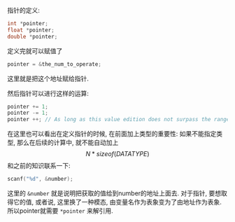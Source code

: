 指针的定义:
```c
int *pointer;
float *pointer;
double *pointer;
```

定义完就可以赋值了
```c
pointer = &the_num_to_operate;
```
这里就是把这个地址赋给指针.

然后指针可以进行这样的运算:
```c
pointer += 1;
pointer -= 1;
pointer ++; // As long as this value edition does not surpass the range
```
在这里也可以看出在定义指针的时候, 在前面加上类型的重要性: 如果不能指定类型, 那么在后续的计算中, 就不能自动加上
$$
N*sizeof (DATATYPE)
$$
和之前的知识联系一下:
```c
scanf("%d", &number);
```
这里的 `&number` 就是说明把获取的值给到number的地址上面去.
对于指针, 要想取得它的值, 或者说, 这里换了一种模态, 由变量名作为表象变为了由地址作为表象. 所以pointer就需要 `*pointer` 来解引用.